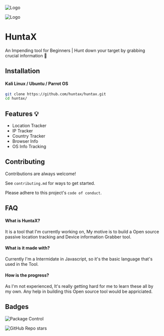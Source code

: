 
![Logo](https://media.discordapp.net/attachments/795866620412428330/925815291429126275/huntax-banner-border-radius.png)

![Logo](https://cdn.discordapp.com/attachments/795866620412428330/926170208652120194/900px-gif.gif)

# HuntaX

An Impending tool for Beginners | Hunt down your target by grabbing crucial information 🔮


## Installation

#### Kali Linux / Ubuntu / Parrot OS

```bash
git clone https://github.com/huntax/huntax.git
cd huntax/
```
    
## Features 💡

- Location Tracker 
- IP Tracker
- Country Tracker
- Browser Info
- OS Info Tracking


## Contributing

Contributions are always welcome!

See `contributing.md` for ways to get started.

Please adhere to this project's `code of conduct`.


## FAQ

#### What is HuntaX?

It is a tool that I'm currently working on, My motive is to build a Open source passive location tracking and Device information Grabber tool.

#### What is it made with?

Currently I'm a Intermidate in Javascript, so it's the basic language that's used in the Tool.

#### How is the progress?

As I'm not experienced, It's really getting hard for me to learn these all by my own. Any help in building this Open source tool would be appriciated. 
## Badges

![Package Control](https://img.shields.io/packagecontrol/dm/huntax) 

![GitHub Repo stars](https://img.shields.io/github/stars/huntax/huntax)
